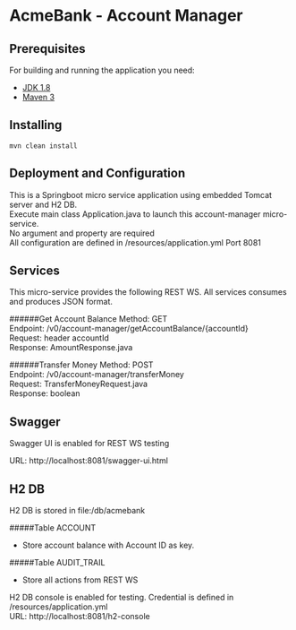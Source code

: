# AcmeBank - Account Manager

## Prerequisites

For building and running the application you need: 

- [JDK 1.8](https://www.oracle.com/java/technologies/javase/javase-jdk8-downloads.html)
- [Maven 3](https://maven.apache.com)

## Installing
    mvn clean install

## Deployment and Configuration
This is a Springboot micro service application using embedded Tomcat server and H2 DB.<br/>
Execute main class Application.java to launch this account-manager micro-service.<br/>
No argument and property are required <br/>
All configuration are defined in /resources/application.yml
Port 8081 

## Services
This micro-service provides the following REST WS.  All services consumes and produces JSON format. 

######Get Account Balance
Method: GET<br/>
Endpoint: /v0/account-manager/getAccountBalance/{accountId}<br/>
Request: header accountId<br/>
Response: AmountResponse.java

######Transfer Money
Method: POST<br/>
Endpoint: /v0/account-manager/transferMoney<br/>
Request: TransferMoneyRequest.java<br/>
Response: boolean

## Swagger
Swagger UI is enabled for REST WS testing 

URL: http://localhost:8081/swagger-ui.html

## H2 DB 
H2 DB is stored in file:/db/acmebank<br/>
 
#####Table ACCOUNT
 - Store account balance with Account ID as key. 
 
#####Table AUDIT_TRAIL
 - Store all actions from REST WS
 
H2 DB console is enabled for testing.  Credential is defined in /resources/application.yml<br/>
URL: http://localhost:8081/h2-console





